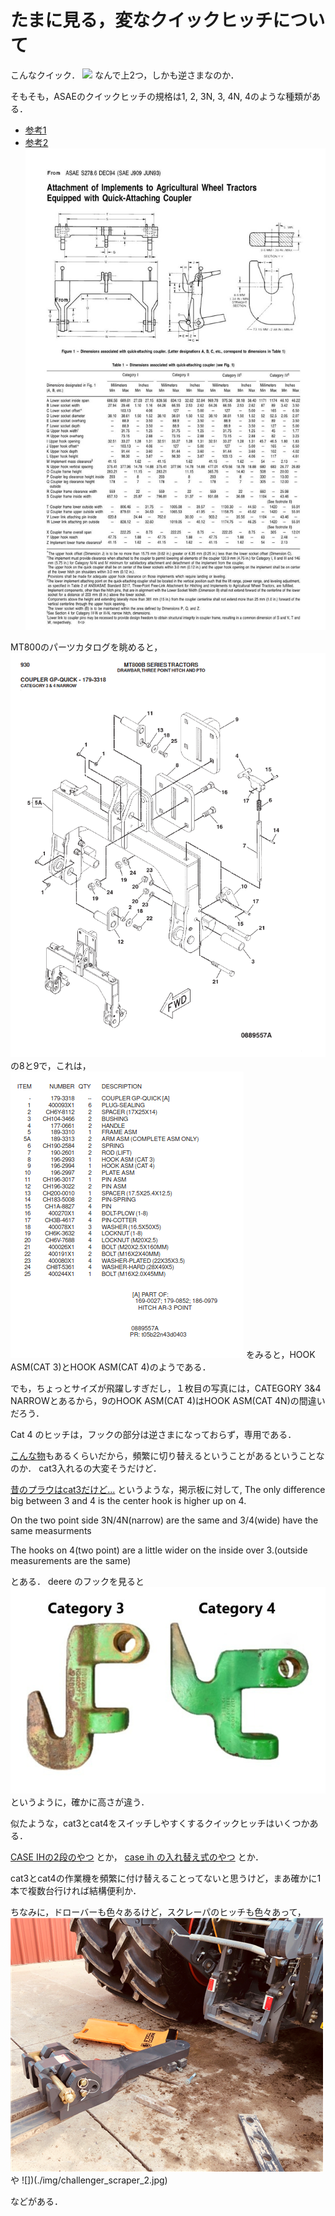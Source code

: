 # たまに見る，変なクイックヒッチについて 

こんなクイック．
![](quick_inevert.png)
なんで上2つ，しかも逆さまなのか．

そもそも，ASAEのクイックヒッチの規格は1, 2, 3N, 3, 4N, 4のような種類がある．
- [参考1](https://www.leeagra.com/boss-quick-hitches/quick-hitch-link-dimensions)
- [参考2](https://www.tractorbynet.com/forums/threads/is-there-a-standard-quick-hitch-height-for-the-top-hook.388498/)
![](./img/ASAEquickHitchDimensions.jpg)

MT800のパーツカタログを眺めると，
![](./img/MT800_hitch_1.png)
の8と9で，これは，
![](./img/MT800_hitch_2.png)
をみると，HOOK ASM(CAT 3)とHOOK ASM(CAT 4)のようである．

でも，ちょっとサイズが飛躍しすぎだし，１枚目の写真には，CATEGORY 3&4 NARROWとあるから，9のHOOK ASM(CAT 4)はHOOK ASM(CAT 4N)の間違いだろう．

Cat 4 のヒッチは，フックの部分は逆さまになっておらず，専用である．

[こんな物](https://www.tractorhouse.com/listing/for-sale/223567959/2022-agco-cat-4n-hitch-farm-attachments)もあるくらいだから，頻繁に切り替えるということがあるということなのか．
cat3入れるの大変そうだけど．

[昔のプラウはcat3だけど...](https://talk.newagtalk.com/forums/thread-view.asp?tid=442749&DisplayType=flat&setCookie=1)
というような，掲示板に対して,
The only difference big between 3 and 4 is the center hook is higher up on 4.

On the two point side
3N/4N(narrow) are the same and 3/4(wide) have the same measurments

The hooks on 4(two point) are a little wider on the inside over 3.(outside measurements are the same)

とある．
deere のフックを見ると
![](./img/deere_cat34.jpg)
というように，確かに高さが違う．

似たような，cat3とcat4をスイッチしやすくするクイックヒッチはいくつかある．

[CASE IHの2段のやつ](https://www.servicemotor.com/fckimages/pdf/PM-11881.pdf)
とか，
[case ih の入れ替え式のやつ](./img/case_qh_1.jpg)
とか．

cat3とcat4の作業機を頻繁に付け替えることってないと思うけど，まあ確かに1本で複数台行ければ結構便利か．



ちなみに，ドローバーも色々あるけど，スクレーパのヒッチも色々あって，
![](./img/challenger_scraper_1.png)
や
![])(./img/challenger_scraper_2.jpg)

などがある．

